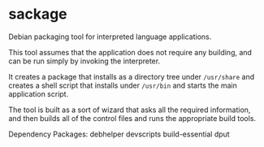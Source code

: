 sackage
=======

Debian packaging tool for interpreted language applications.

This tool assumes that the application does not require any building, 
and can be run simply by invoking the interpreter.

It creates a package that installs as a directory tree under ```/usr/share```
and creates a shell script that installs under ```/usr/bin``` and starts the main
application script.

The tool is built as a sort of wizard that asks all the required information,
and then builds all of the control files and runs the appropriate build tools.


Dependency Packages:
debhelper
devscripts
build-essential
dput

